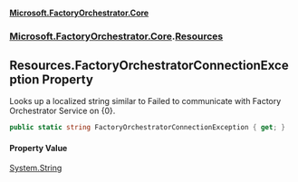 #### [Microsoft.FactoryOrchestrator.Core](./Microsoft-FactoryOrchestrator-Core.md 'Microsoft.FactoryOrchestrator.Core')
### [Microsoft.FactoryOrchestrator.Core](./Microsoft-FactoryOrchestrator-Core.md 'Microsoft.FactoryOrchestrator.Core').[Resources](./Microsoft-FactoryOrchestrator-Core-Resources.md 'Microsoft.FactoryOrchestrator.Core.Resources')
## Resources.FactoryOrchestratorConnectionException Property
Looks up a localized string similar to Failed to communicate with Factory Orchestrator Service on {0}.  
```csharp
public static string FactoryOrchestratorConnectionException { get; }
```
#### Property Value
[System.String](https://docs.microsoft.com/en-us/dotnet/api/System.String 'System.String')  
